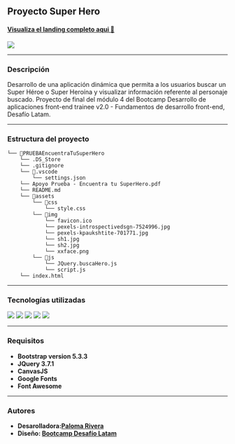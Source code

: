 ## Proyecto Super Hero
#### [Visualiza el landing completo aqui 🚀](https://singularpigeon.github.io/SuperHeroAplicacion/)
![](/assets/img/previewSuperHero.png)
***
### Descripción
Desarrollo de una aplicación dinámica que permita a los usuarios buscar un Super Héroe o Super Heroína y visualizar información referente al personaje buscado.
Proyecto de final del módulo 4 del Bootcamp Desarrollo de aplicaciones front-end trainee v2.0 - Fundamentos de desarrollo front-end, Desafío Latam.
***
### Estructura del proyecto
```
└── 📁PRUEBAEncuentraTuSuperHero
    └── .DS_Store
    └── .gitignore
    └── 📁.vscode
        └── settings.json
    └── Apoyo Prueba - Encuentra tu SuperHero.pdf
    └── README.md
    └── 📁assets
        └── 📁css
            └── style.css
        └── 📁img
            └── favicon.ico
            └── pexels-introspectivedsgn-7524996.jpg
            └── pexels-kpaukshtite-701771.jpg
            └── sh1.jpg
            └── sh2.jpg
            └── xxface.png
        └── 📁js
            └── JQuery.buscaHero.js
            └── script.js
    └── index.html
```
***
### Tecnologías utilizadas

![](https://img.shields.io/badge/HTML5-E34F26?style=for-the-badge&logo=html5&logoColor=white) ![](https://img.shields.io/badge/Bootstrap-563D7C?style=for-the-badge&logo=bootstrap&logoColor=white) ![](https://img.shields.io/badge/CSS3-1572B6?style=for-the-badge&logo=css3&logoColor=white) ![](https://img.shields.io/badge/jQuery-0769AD?style=for-the-badge&logo=jquery&logoColor=white) ![](https://img.shields.io/badge/JavaScript-323330?style=for-the-badge&logo=javascript&logoColor=F7DF1E)


***
### Requisitos
- **Bootstrap version 5.3.3**
- **JQuery 3.7.1**
- **CanvasJS**
- **Google Fonts**
- **Font Awesome**
***


### Autores
- **Desarolladora:[Paloma Rivera](https://github.com/**SingularPigeon)**
- **Diseño: [Bootcamp Desafío Latam](desafiolatam.com)**
